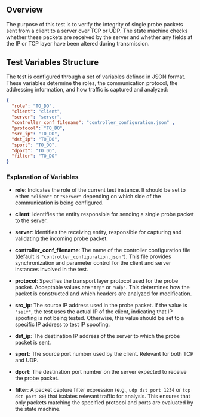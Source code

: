 ## Overview

The purpose of this test is to verify the integrity of single probe packets sent from a client to a server over TCP or UDP. The state machine checks whether these packets are received by the server and whether any fields at the IP or TCP layer have been altered during transmission.

## Test Variables Structure

The test is configured through a set of variables defined in JSON format. These variables determine the roles, the communication protocol, the addressing information, and how traffic is captured and analyzed:

```json
{
  "role": "TO_DO",
  "client": "client",
  "server": "server",
  "controller_conf_filename": "controller_configuration.json" ,
  "protocol": "TO_DO",
  "src_ip": "TO_DO",
  "dst_ip": "TO_DO",
  "sport": "TO_DO",
  "dport": "TO_DO",
  "filter": "TO_DO"
}
```

### Explanation of Variables

- **role**: Indicates the role of the current test instance. It should be set to either `"client"` or `"server"` depending on which side of the communication is being configured.

- **client**: Identifies the entity responsible for sending a single probe packet to the server.

- **server**: Identifies the receiving entity, responsible for capturing and validating the incoming probe packet.

- **controller_conf_filename**: The name of the controller configuration file (default is `"controller_configuration.json"`). This file provides synchronization and parameter control for the client and server instances involved in the test.

- **protocol**: Specifies the transport layer protocol used for the probe packet. Acceptable values are `"tcp"` or `"udp"`. This determines how the packet is constructed and which headers are analyzed for modification.

- **src_ip**: The source IP address used in the probe packet. If the value is `"self"`, the test uses the actual IP of the client, indicating that IP spoofing is not being tested. Otherwise, this value should be set to a specific IP address to test IP spoofing.

- **dst_ip**: The destination IP address of the server to which the probe packet is sent.

- **sport**: The source port number used by the client. Relevant for both TCP and UDP.

- **dport**: The destination port number on the server expected to receive the probe packet.

- **filter**: A packet capture filter expression (e.g., `udp dst port 1234` or `tcp dst port 80`) that isolates relevant traffic for analysis. This ensures that only packets matching the specified protocol and ports are evaluated by the state machine.
